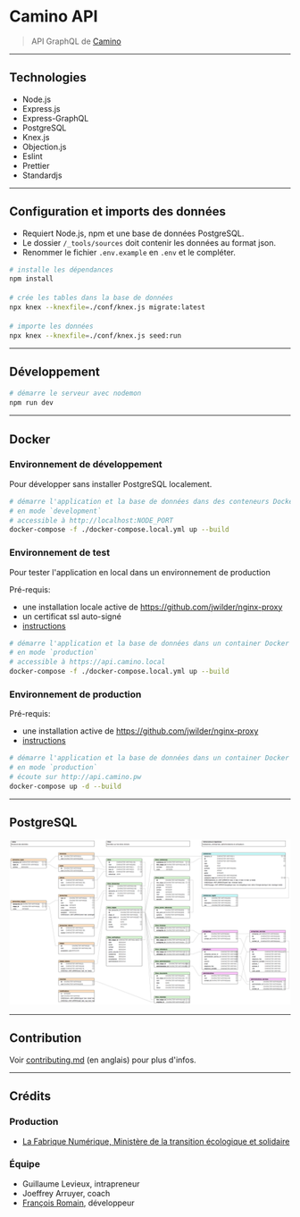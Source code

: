 # Camino API

> API GraphQL de [Camino](http://camino.beta.gouv.fr/)

---

## Technologies

- Node.js
- Express.js
- Express-GraphQL
- PostgreSQL
- Knex.js
- Objection.js
- Eslint
- Prettier
- Standardjs

---

## Configuration et imports des données

- Requiert Node.js, npm et une base de données PostgreSQL.
- Le dossier `/_tools/sources` doit contenir les données au format json.
- Renommer le fichier `.env.example` en `.env` et le compléter.

```bash
# installe les dépendances
npm install

# crée les tables dans la base de données
npx knex --knexfile=./conf/knex.js migrate:latest

# importe les données
npx knex --knexfile=./conf/knex.js seed:run
```

---

## Développement

```bash
# démarre le serveur avec nodemon
npm run dev
```

---

## Docker

### Environnement de développement

Pour développer sans installer PostgreSQL localement.

```bash
# démarre l'application et la base de données dans des conteneurs Docker
# en mode `development`
# accessible à http://localhost:NODE_PORT
docker-compose -f ./docker-compose.local.yml up --build
```

### Environnement de test

Pour tester l'application en local dans un environnement de production

Pré-requis:

- une installation locale active de https://github.com/jwilder/nginx-proxy
- un certificat ssl auto-signé
- [instructions](https://medium.com/@francoisromain/set-a-local-web-development-environment-with-custom-urls-and-https-3fbe91d2eaf0)

```bash
# démarre l'application et la base de données dans un container Docker
# en mode `production`
# accessible à https://api.camino.local
docker-compose -f ./docker-compose.local.yml up --build
```

### Environnement de production

Pré-requis:

- une installation active de https://github.com/jwilder/nginx-proxy
- [instructions](https://medium.com/@francoisromain/host-multiple-websites-with-https-inside-docker-containers-on-a-single-server-18467484ab95)

```bash
# démarre l'application et la base de données dans un container Docker
# en mode `production`
# écoute sur http://api.camino.pw
docker-compose up -d --build
```

---

## PostgreSQL

![camino database schema](_docs/camino-db.png)

---

## Contribution

Voir [contributing.md](contributing.md) (en anglais) pour plus d'infos.

---

## Crédits

### Production

- [La Fabrique Numérique, Ministère de la transition écologique et solidaire](https://www.ecologique-solidaire.gouv.fr/inauguration-fabrique-numerique-lincubateur-des-ministeres-charges-lecologie-et-des-territoires)

### Équipe

- Guillaume Levieux, intrapreneur
- Joeffrey Arruyer, coach
- [François Romain](http://francoisromain.com), développeur
